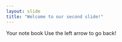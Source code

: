 ```yaml
---
layout: slide
title: "Welcome to our second slide!"
---
```

Your note book
Use the left arrow to go back!
